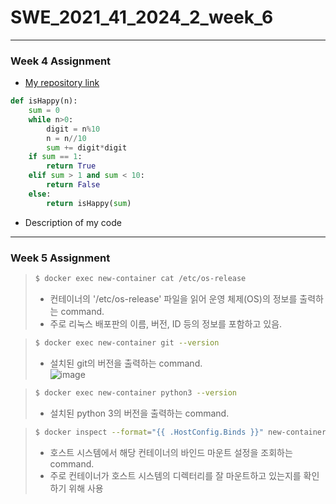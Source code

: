 # SWE_2021_41_2024_2_week_6
---
### Week 4 Assignment<br/>
- [My repository link](https://github.com/chlrudtlr/SWE_2021_41_2024_2_week_4/tree/main)<br/>

```python
def isHappy(n):
    sum = 0
    while n>0:
        digit = n%10
        n = n//10
        sum += digit*digit
    if sum == 1:
        return True
    elif sum > 1 and sum < 10:
        return False
    else:
        return isHappy(sum)
```
- Description of my code
---
### Week 5 Assignment<br/> 

> ```bash
> $ docker exec new-container cat /etc/os-release
> ```
>- 컨테이너의 '/etc/os-release' 파일을 읽어 운영 체제(OS)의 정보를 출력하는 command.
>- 주로 리눅스 배포판의 이름, 버전, ID 등의 정보를 포함하고 있음.

> ```bash
> $ docker exec new-container git --version
> ```
>- 설치된 git의 버전을 출력하는 command.<br/> 
> ![image]([https://url/image.png](https://github.com/chlrudtlr/SWE_2021_41_2024_2_week_6/blob/main/week5_1.png))

> ```bash
> $ docker exec new-container python3 --version
> ```
>- 설치된 python 3의 버전을 출력하는 command.

> ```bash
> $ docker inspect --format="{{ .HostConfig.Binds }}" new-container
> ```
>- 호스트 시스템에서 해당 컨테이너의 바인드 마운트 설정을 조회하는 command.
>- 주로 컨테이너가 호스트 시스템의 디렉터리를 잘 마운트하고 있는지를 확인하기 위해 사용
